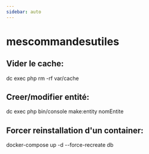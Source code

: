 ```yaml
---
sidebar: auto
---
```


# mescommandesutiles

## Vider le cache:
dc exec php rm -rf var/cache

## Creer/modifier entité:
dc exec php bin/console make:entity nomEntite

## Forcer reinstallation d'un container:
docker-compose up -d --force-recreate db